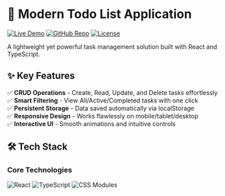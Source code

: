 # 🚀 Modern Todo List Application

[![Live Demo](https://img.shields.io/badge/-LIVE_DEMO-00C853?style=for-the-badge&logo=vercel&logoColor=white)](https://ivkovalevv.github.io/todo-app/)
[![GitHub Repo](https://img.shields.io/badge/-SOURCE_CODE-181717?style=for-the-badge&logo=github&logoColor=white)](https://github.com/ivkovalevv/todo-app)
[![License](https://img.shields.io/badge/-MIT_License-8A2BE2?style=for-the-badge)](LICENSE)

A lightweight yet powerful task management solution built with React and TypeScript.

## ✨ Key Features

✅ **CRUD Operations** - Create, Read, Update, and Delete tasks effortlessly  
✅ **Smart Filtering** - View All/Active/Completed tasks with one click  
✅ **Persistent Storage** - Data saved automatically via localStorage  
✅ **Responsive Design** - Works flawlessly on mobile/tablet/desktop  
✅ **Interactive UI** - Smooth animations and intuitive controls  

## 🛠 Tech Stack

### Core Technologies
![React](https://img.shields.io/badge/-React-61DAFB?style=for-the-badge&logo=react&logoColor=black)
![TypeScript](https://img.shields.io/badge/-TypeScript-007ACC?style=for-the-badge&logo=typescript&logoColor=white)
![CSS Modules](https://img.shields.io/badge/-CSS_Modules-000000?style=for-the-badge&logo=css3&logoColor=white)


